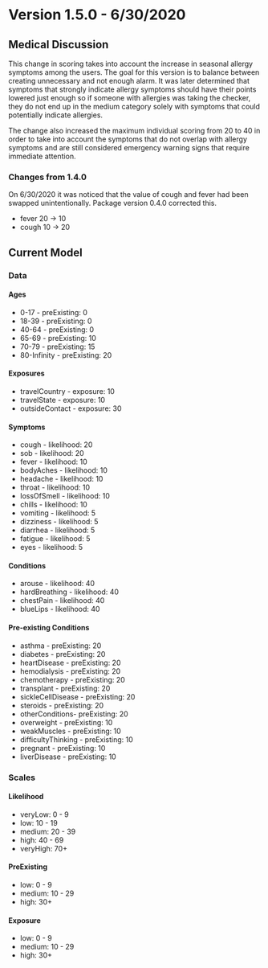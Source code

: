 # Version 1.5.0 - 6/30/2020

## Medical Discussion

This change in scoring takes into account the increase in seasonal allergy symptoms among the users. The goal for this version is to balance between creating unnecessary and not enough alarm. It was later determined that symptoms that strongly indicate allergy symptoms should have their points lowered just enough so if someone with allergies was taking the checker, they do not end up in the medium category solely with symptoms that could potentially indicate allergies.

The change also increased the maximum individual scoring from 20 to 40 in order to take into account the symptoms that do not overlap with allergy symptoms and are still considered emergency warning signs that require immediate attention.

### Changes from 1.4.0

On 6/30/2020 it was noticed that the value of cough and fever had been swapped unintentionally. Package version 0.4.0 corrected this.

- fever 20 -> 10
- cough 10 -> 20

## Current Model

### Data

#### Ages

- 0-17 - preExisting: 0
- 18-39 - preExisting: 0
- 40-64 - preExisting: 0
- 65-69 - preExisting: 10
- 70-79 - preExisting: 15
- 80-Infinity - preExisting: 20

#### Exposures

- travelCountry - exposure: 10
- travelState - exposure: 10
- outsideContact - exposure: 30

#### Symptoms

- cough - likelihood: 20
- sob - likelihood: 20
- fever - likelihood: 10
- bodyAches - likelihood: 10
- headache - likelihood: 10
- throat - likelihood: 10
- lossOfSmell - likelihood: 10
- chills - likelihood: 10
- vomiting - likelihood: 5
- dizziness - likelihood: 5
- diarrhea - likelihood: 5
- fatigue - likelihood: 5
- eyes - likelihood: 5

#### Conditions

- arouse - likelihood: 40
- hardBreathing - likelihood: 40
- chestPain - likelihood: 40
- blueLips - likelihood: 40

#### Pre-existing Conditions

- asthma - preExisting: 20
- diabetes - preExisting: 20
- heartDisease - preExisting: 20
- hemodialysis - preExisting: 20
- chemotherapy - preExisting: 20
- transplant - preExisting: 20
- sickleCellDisease - preExisting: 20
- steroids - preExisting: 20
- otherConditions- preExisting: 20
- overweight - preExisting: 10
- weakMuscles - preExisting: 10
- difficultyThinking - preExisting: 10
- pregnant - preExisting: 10
- liverDisease - preExisting: 10

### Scales

#### Likelihood

- veryLow: 0 - 9
- low: 10 - 19
- medium: 20 - 39
- high: 40 - 69
- veryHigh: 70+

#### PreExisting

- low: 0 - 9
- medium: 10 - 29
- high: 30+

#### Exposure

- low: 0 - 9
- medium: 10 - 29
- high: 30+
